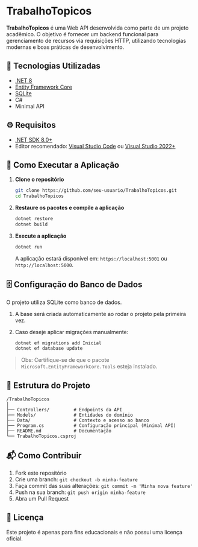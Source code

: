# TrabalhoTopicos

**TrabalhoTopicos** é uma Web API desenvolvida como parte de um projeto acadêmico. O objetivo é fornecer um backend funcional para gerenciamento de recursos via requisições HTTP, utilizando tecnologias modernas e boas práticas de desenvolvimento.

## 📌 Tecnologias Utilizadas

- [.NET 8](https://dotnet.microsoft.com/en-us/)
- [Entity Framework Core](https://learn.microsoft.com/en-us/ef/)
- [SQLite](https://www.sqlite.org/index.html)
- C#
- Minimal API

## ⚙️ Requisitos

- [.NET SDK 8.0+](https://dotnet.microsoft.com/en-us/download)
- Editor recomendado: [Visual Studio Code](https://code.visualstudio.com/) ou [Visual Studio 2022+](https://visualstudio.microsoft.com/)

## 🚀 Como Executar a Aplicação

1. **Clone o repositório**

   ```bash
   git clone https://github.com/seu-usuario/TrabalhoTopicos.git
   cd TrabalhoTopicos
   ```

2. **Restaure os pacotes e compile a aplicação**

   ```bash
   dotnet restore
   dotnet build
   ```

3. **Execute a aplicação**

   ```bash
   dotnet run
   ```

   A aplicação estará disponível em: `https://localhost:5001` ou `http://localhost:5000`.

## 🗄️ Configuração do Banco de Dados

O projeto utiliza SQLite como banco de dados.

1. A base será criada automaticamente ao rodar o projeto pela primeira vez.
2. Caso deseje aplicar migrações manualmente:

   ```bash
   dotnet ef migrations add Inicial
   dotnet ef database update
   ```

> Obs: Certifique-se de que o pacote `Microsoft.EntityFrameworkCore.Tools` esteja instalado.

## 🧭 Estrutura do Projeto

```
/TrabalhoTopicos
│
├── Controllers/         # Endpoints da API
├── Models/              # Entidades do domínio
├── Data/                # Contexto e acesso ao banco
├── Program.cs           # Configuração principal (Minimal API)
├── README.md            # Documentação
└── TrabalhoTopicos.csproj
```

## 📬 Como Contribuir

1. Fork este repositório
2. Crie uma branch: `git checkout -b minha-feature`
3. Faça commit das suas alterações: `git commit -m 'Minha nova feature'`
4. Push na sua branch: `git push origin minha-feature`
5. Abra um Pull Request

## 📄 Licença

Este projeto é apenas para fins educacionais e não possui uma licença oficial.
